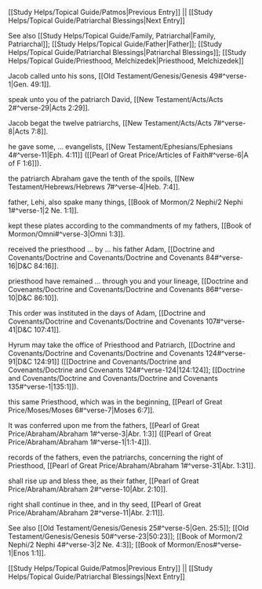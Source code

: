 [[Study Helps/Topical Guide/Patmos|Previous Entry]]  ||  [[Study Helps/Topical Guide/Patriarchal Blessings|Next Entry]]

 See also [[Study Helps/Topical Guide/Family, Patriarchal|Family, Patriarchal]]; [[Study Helps/Topical Guide/Father|Father]]; [[Study Helps/Topical Guide/Patriarchal Blessings|Patriarchal Blessings]]; [[Study Helps/Topical Guide/Priesthood, Melchizedek|Priesthood, Melchizedek]]

 Jacob called unto his sons, [[Old Testament/Genesis/Genesis 49#^verse-1|Gen. 49:1]].

 speak unto you of the patriarch David, [[New Testament/Acts/Acts 2#^verse-29|Acts 2:29]].

 Jacob begat the twelve patriarchs, [[New Testament/Acts/Acts 7#^verse-8|Acts 7:8]].

 he gave some, ... evangelists, [[New Testament/Ephesians/Ephesians 4#^verse-11|Eph. 4:11]] ([[Pearl of Great Price/Articles of Faith#^verse-6|A of F 1:6]]).

 the patriarch Abraham gave the tenth of the spoils, [[New Testament/Hebrews/Hebrews 7#^verse-4|Heb. 7:4]].

 father, Lehi, also spake many things, [[Book of Mormon/2 Nephi/2 Nephi 1#^verse-1|2 Ne. 1:1]].

 kept these plates according to the commandments of my fathers, [[Book of Mormon/Omni#^verse-3|Omni 1:3]].

 received the priesthood ... by ... his father Adam, [[Doctrine and Covenants/Doctrine and Covenants/Doctrine and Covenants 84#^verse-16|D&C 84:16]].

 priesthood have remained ... through you and your lineage, [[Doctrine and Covenants/Doctrine and Covenants/Doctrine and Covenants 86#^verse-10|D&C 86:10]].

 This order was instituted in the days of Adam, [[Doctrine and Covenants/Doctrine and Covenants/Doctrine and Covenants 107#^verse-41|D&C 107:41]].

 Hyrum may take the office of Priesthood and Patriarch, [[Doctrine and Covenants/Doctrine and Covenants/Doctrine and Covenants 124#^verse-91|D&C 124:91]] ([[Doctrine and Covenants/Doctrine and Covenants/Doctrine and Covenants 124#^verse-124|124:124]]; [[Doctrine and Covenants/Doctrine and Covenants/Doctrine and Covenants 135#^verse-1|135:1]]).

 this same Priesthood, which was in the beginning, [[Pearl of Great Price/Moses/Moses 6#^verse-7|Moses 6:7]].

 It was conferred upon me from the fathers, [[Pearl of Great Price/Abraham/Abraham 1#^verse-3|Abr. 1:3]] ([[Pearl of Great Price/Abraham/Abraham 1#^verse-1|1:1-4]]).

 records of the fathers, even the patriarchs, concerning the right of Priesthood, [[Pearl of Great Price/Abraham/Abraham 1#^verse-31|Abr. 1:31]].

 shall rise up and bless thee, as their father, [[Pearl of Great Price/Abraham/Abraham 2#^verse-10|Abr. 2:10]].

 right shall continue in thee, and in thy seed, [[Pearl of Great Price/Abraham/Abraham 2#^verse-11|Abr. 2:11]].

 See also [[Old Testament/Genesis/Genesis 25#^verse-5|Gen. 25:5]]; [[Old Testament/Genesis/Genesis 50#^verse-23|50:23]]; [[Book of Mormon/2 Nephi/2 Nephi 4#^verse-3|2 Ne. 4:3]]; [[Book of Mormon/Enos#^verse-1|Enos 1:1]].

[[Study Helps/Topical Guide/Patmos|Previous Entry]]  ||  [[Study Helps/Topical Guide/Patriarchal Blessings|Next Entry]]